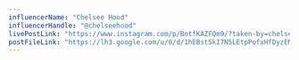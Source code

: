 ```yaml
---
influencerName: "Chelsee Hood"
influencerHandle: "@chelseehood"
livePostLink: "https://www.instagram.com/p/BntfKAZFQm9/?taken-by=chelseehood"
postFileLink: "https://lh3.google.com/u/0/d/1hEBst5kI7N5LEtpPofxHfDyzEM-1KLBi"
---
```

